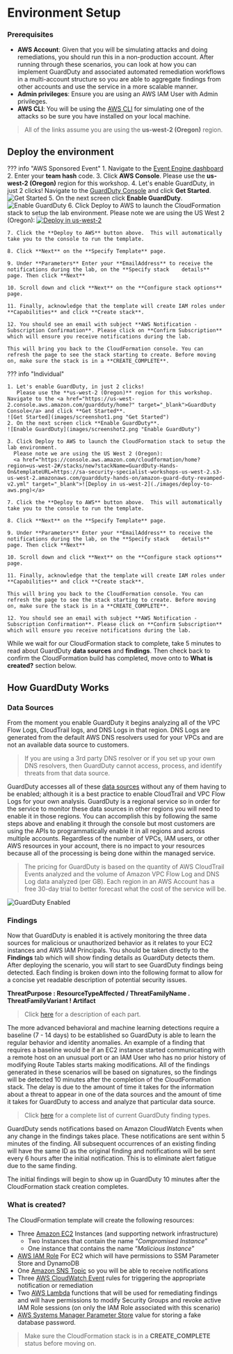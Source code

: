 # Environment Setup

### Prerequisites

* **AWS Account**: Given that you will be simulating attacks and doing remediations, you should run this in a non-production account. After running through these scenarios, you can look at how you can implement GuardDuty and associated automated remediation workflows in a multi-account structure so you are able to aggregate findings from other accounts and use the service in a more scalable manner.
* **Admin privileges**: Ensure you are using an AWS IAM User with Admin privileges.
* **AWS CLI**: You will be using the <a href="https://docs.aws.amazon.com/cli/latest/userguide/cli-chap-install.html" target="_blank">AWS CLI</a> for simulating one of the attacks so be sure you have installed on your local machine.

> All of the links assume you are using the **us-west-2 (Oregon)** region.

## Deploy the environment

??? info "AWS Sponsored Event"
    1. Navigate to the <a href="https://dashboard.eventengine.run" target="_blank">Event Engine dashboard</a>
	  2. Enter your **team hash** code.
	  3. Click **AWS Console**. Please use the **us-west-2 (Oregon)** region for this workshop.
    4. Let's enable GuardDuty, in just 2 clicks! Navigate to the <a href="https://us-west-2.console.aws.amazon.com/guardduty/home?" target="_blank">GuardDuty Console</a> and click **Get Started**.
    ![Get Started](images/screenshot1.png "Get Started")
    5. On the next screen click **Enable GuardDuty**.
    ![Enable GuardDuty](images/screenshot2.png "Enable GuardDuty")
    6. Click Deploy to AWS to launch the CloudFormation stack to setup the lab environment.
      Please note we are using the US West 2 (Oregon):
      <a href="https://console.aws.amazon.com/cloudformation/home?region=us-west-2#/stacks/new?stackName=GuardDuty-Hands-On&templateURL=https://sa-security-specialist-workshops-us-west-2.s3-us-west-2.amazonaws.com/guardduty-hands-on/amazon-guard-duty-revamped-v2.yml" target="_blank">![Deploy in us-west-2](./images/deploy-to-aws.png)</a>

    7. Click the **Deploy to AWS** button above.  This will automatically take you to the console to run the template.  

    8. Click **Next** on the **Specify Template** page.

    9. Under **Parameters** Enter your **EmailAddress** to receive the notifications during the lab, on the **Specify stack    details** page. Then click **Next**

    10. Scroll down and click **Next** on the **Configure stack options** page.

    11. Finally, acknowledge that the template will create IAM roles under **Capabilities** and click **Create stack**.

    12. You should see an email with subject **AWS Notification - Subscription Confirmation**. Please click on **Confirm Subscription** which will ensure you receive notifications during the lab.

    This will bring you back to the CloudFormation console. You can refresh the page to see the stack starting to create. Before moving on, make sure the stack is in a **CREATE_COMPLETE**.

??? info "Individual"


    1. Let's enable GuardDuty, in just 2 clicks!
       Please use the **us-west-2 (Oregon)** region for this workshop. Navigate to the <a href="https://us-west-2.console.aws.amazon.com/guardduty/home?" target="_blank">GuardDuty Console</a> and click **Get Started**.
    ![Get Started](images/screenshot1.png "Get Started")
    2. On the next screen click **Enable GuardDuty**.
    ![Enable GuardDuty](images/screenshot2.png "Enable GuardDuty")

    3. Click Deploy to AWS to launch the CloudFormation stack to setup the lab environment.
      Please note we are using the US West 2 (Oregon):
      <a href="https://console.aws.amazon.com/cloudformation/home?region=us-west-2#/stacks/new?stackName=GuardDuty-Hands-On&templateURL=https://sa-security-specialist-workshops-us-west-2.s3-us-west-2.amazonaws.com/guardduty-hands-on/amazon-guard-duty-revamped-v2.yml" target="_blank">![Deploy in us-west-2](./images/deploy-to-aws.png)</a>

    7. Click the **Deploy to AWS** button above.  This will automatically take you to the console to run the template.  

    8. Click **Next** on the **Specify Template** page.

    9. Under **Parameters** Enter your **EmailAddress** to receive the notifications during the lab, on the **Specify stack    details** page. Then click **Next**

    10. Scroll down and click **Next** on the **Configure stack options** page.

    11. Finally, acknowledge that the template will create IAM roles under **Capabilities** and click **Create stack**.

    This will bring you back to the CloudFormation console. You can refresh the page to see the stack starting to create. Before moving on, make sure the stack is in a **CREATE_COMPLETE**.

    12. You should see an email with subject **AWS Notification - Subscription Confirmation**. Please click on **Confirm Subscription** which will ensure you receive notifications during the lab.

While we wait for our CloudFormation stack to complete, take 5 minutes to read about GuardDuty **data sources** and **findings**. Then check back to confirm the CloudFormation build has completed, move onto to **What is created?** section below.


## How GuardDuty Works
### Data Sources

From the moment you enable GuardDuty it begins analyzing all of the VPC Flow Logs, CloudTrail logs, and DNS Logs in that region. DNS Logs are generated from the default AWS DNS resolvers used for your VPCs and are not an available data source to customers.  

> If you are using a 3rd party DNS resolver or if you set up your own DNS resolvers, then GuardDuty cannot access, process, and identify threats from that data source.

GuardDuty accesses all of these <a href="https://docs.aws.amazon.com/guardduty/latest/ug/guardduty_data-sources.html" target="_blank">data sources</a> without any of them having to be enabled; although it is a best practice to enable CloudTrail and VPC Flow Logs for your own analysis. GuardDuty is a regional service so in order for the service to monitor these data sources in other regions you will need to enable it in those regions.  You can accomplish this by following the same steps above and enabling it through the console but most customers are using the APIs to programmatically enable it in all regions and across multiple accounts.  Regardless of the number of VPCs, IAM users, or other AWS resources in your account, there is no impact to your resources because all of the processing is being done within the managed service.

> The pricing for GuardDuty is based on the quantity of AWS CloudTrail Events analyzed and the volume of Amazon VPC Flow Log and DNS Log data analyzed (per GB).  Each region in an AWS Account has a free 30-day trial to better forecast what the cost of the service will be.

![GuardDuty Enabled](images/screenshot3.png "GuardDuty Enabled")

### Findings

Now that GuardDuty is enabled it is actively monitoring the three data sources for malicious or unauthorized behavior as it relates to your EC2 instances and AWS IAM Principals.  You should be taken directly to the **Findings** tab which will show finding details as GuardDuty detects them. After deploying the scenario, you will start to see GuardDuty findings being detected.  Each finding is broken down into the following format to allow for a concise yet readable description of potential security issues.

**ThreatPurpose : ResourceTypeAffected / ThreatFamilyName . ThreatFamilyVariant ! Artifact**

> Click <a href="https://docs.aws.amazon.com/guardduty/latest/ug/guardduty_finding-format.html" target="_blank">here</a> for a description of each part.

The more advanced behavioral and machine learning detections require a baseline (7 - 14 days) to be established so GuardDuty is able to learn the regular behavior and identity anomalies. An example of a finding that requires a baseline would be if an EC2 instance started communicating with a remote host on an unusual port or an IAM User who has no prior history of modifying Route Tables starts making modifications.  All of the findings generated in these scenarios will be based on signatures, so the findings will be detected 10 minutes after the completion of the CloudFormation stack.  The delay is due to the amount of time it takes for the information about a threat to appear in one of the data sources and the amount of time it takes for GuardDuty to access and analyze that particular data source.  

> Click <a href="https://docs.aws.amazon.com/guardduty/latest/ug/guardduty_finding-types-active.html" target="_blank">here</a> for a complete list of current GuardDuty finding types.

GuardDuty sends notifications based on Amazon CloudWatch Events when any change in the findings takes place. These notifications are sent within 5 minutes of the finding. All subsequent occurrences of an existing finding will have the same ID as the original finding and notifications will be sent every 6 hours after the initial notification.  This is to eliminate alert fatigue due to the same finding.

The initial findings will begin to show up in GuardDuty 10 minutes after the CloudFormation stack creation completes.

### What is created?

The CloudFormation template will create the following resources:

  * Three <a href="https://aws.amazon.com/ec2/" target="_blank">Amazon EC2</a> Instances (and supporting network infrastructure)
    * Two Instances that contain the name “*Compromised Instance*”
    * One instance that contains the name “*Malicious Instance*”
  * <a href="https://docs.aws.amazon.com/IAM/latest/UserGuide/id_roles.html" target="_blank">AWS IAM Role</a> For EC2 which will have permissions to SSM Parameter Store and DynamoDB
  * One <a href="https://docs.aws.amazon.com/sns/latest/dg/GettingStarted.html" target="_blank">Amazon SNS Topic</a> so you will be able to receive notifications
  * Three <a href="https://docs.aws.amazon.com/AmazonCloudWatch/latest/events/WhatIsCloudWatchEvents.html" target="_blank">AWS CloudWatch Event</a> rules for triggering the appropriate notification or remediation
  * Two <a href="https://aws.amazon.com/lambda/" target="_blank">AWS Lambda</a> functions that will be used for remediating findings and will have permissions to modify Security Groups and revoke active IAM Role sessions (on only the IAM Role associated with this scenario)
  * <a href="https://docs.aws.amazon.com/systems-manager/latest/userguide/systems-manager-paramstore.html" target="_blank">AWS Systems Manager Parameter Store</a> value for storing a fake database password.

> Make sure the CloudFormation stack is in a **CREATE_COMPLETE** status before moving on.
